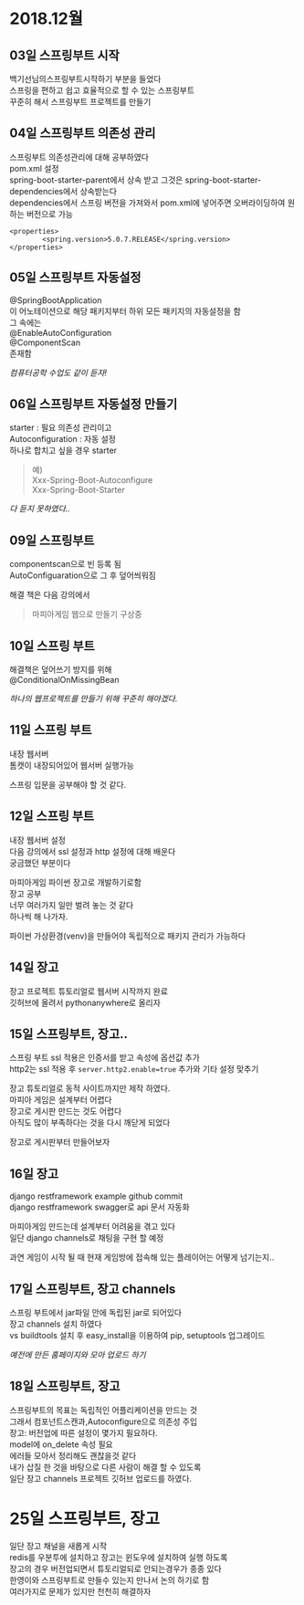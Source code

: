 # 2018.12월
## 03일 스프링부트 시작
백기선님의스프링부트시작하기 부분을 들었다  
스프링을 편하고 쉽고 효율적으로 할 수 있는 스프링부트  
꾸준히 해서 스프링부트 프로젝트를 만들기  

## 04일 스프링부트 의존성 관리
스프링부트 의존성관리에 대해 공부하였다  
pom.xml 설정  
spring-boot-starter-parent에서 상속 받고 그것은 spring-boot-starter-dependencies에서 상속받는다  
dependencies에서 스프링 버전을 가져와서 pom.xml에 넣어주면 오버라이딩하여 원하는 버전으로 가능  
```
<properties>
		<spring.version>5.0.7.RELEASE</spring.version>
</properties>
```

## 05일 스프링부트 자동설정
@SpringBootApplication  
이 어노테이션으로 해당 패키지부터 하위 모든 패키지의 자동설정을 함  
그 속에는  
@EnableAutoConfiguration  
@ComponentScan  
존재함

*컴퓨터공학 수업도 같이 듣자!*

## 06일 스프링부트 자동설정 만들기
starter : 필요 의존성 관리이고  
Autoconfiguration : 자동 설정  
하나로 합치고 싶을 경우 starter
> 예)  
Xxx-Spring-Boot-Autoconfigure  
Xxx-Spring-Boot-Starter  

*다 듣지 못하였다..*  

## 09일 스프링부트

componentscan으로 빈 등록 됨  
AutoConfiguaration으로 그 후 덮어씌워짐  

해결 책은 다음 강의에서  

> 마피아게임 웹으로 만들기 구상중

## 10일 스프링 부트
해결책은 덮어쓰기 방지를 위해  
@ConditionalOnMissingBean  

*하나의 웹프로젝트를 만들기 위해 꾸준히 해야겠다.*

## 11일 스프링 부트  
내장 웹서버  
톰캣이 내장되어있어 웹서버 실행가능  

스프링 입문을 공부해야 할 것 같다.  

## 12일 스프링 부트
내장 웹서버 설정  
다음 강의에서 ssl 설정과 http 설정에 대해 배운다  
궁금했던 부분이다  

마피아게임 파이썬 장고로 개발하기로함  
장고 공부  
너무 여러가지 일만 벌려 놓는 것 같다  
하나씩 해 나가자.  

파이썬 가상환경(venv)을 만들어야 독립적으로 패키지 관리가 가능하다  

## 14일 장고
장고 프로젝트 튜토리얼로 웹서버 시작까지 완료  
깃허브에 올려서 pythonanywhere로 올리자  

## 15일 스프링부트, 장고..
스프링 부트 ssl 적용은 인증서를 받고 속성에 옵션값 추가  
http2는 ssl 적용 후 `server.http2.enable=true` 추가와 기타 설정 맞추기  

장고 튜토리얼로 동적 사이트까지만 제작 하였다.  
마피아 게임은 설계부터 어렵다  
장고로 게시판 만드는 것도 어렵다  
아직도 많이 부족하다는 것을 다시 깨닫게 되었다  

장고로 게시판부터 만들어보자  

## 16일 장고
django restframework example github commit  
django restframework swagger로 api 문서 자동화  

마피아게임 만드는데 설계부터 어려움을 겪고 있다  
일단 django channels로 채팅을 구현 할 예정  

과연 게임이 시작 될 때 현재 게임방에 접속해 있는 플레이어는 어떻게 넘기는지..  

## 17일 스프링부트, 장고 channels
스프링 부트에서 jar파일 안에 독립된 jar로 되어있다  
장고 channels 설치 하였다  
vs buildtools 설치 후 easy_install을 이용하여 pip, setuptools 업그레이드  

*예전에 만든 홈페이지와 모아 업로드 하기*

## 18일 스프링부트, 장고
스프링부트의 목표는 독립적인 어플리케이션을 만드는 것  
그래서 컴포넌트스캔과,Autoconfigure으로 의존성 주입  
장고: 버전업에 따른 설정이 몇가지 필요하다.  
model에 on_delete 속성 필요  
에러들 모아서 정리해도 괜찮을것 같다  
내가 삽질 한 것을 바탕으로 다른 사람이 해결 할 수 있도록  
일단 장고 channels 프로젝트 깃허브 업로드를 하였다.  

# 25일 스프링부트, 장고
일단 장고 채널을 새롭게 시작  
redis를 우분투에 설치하고 장고는 윈도우에 설치하여 실행 하도록  
장고의 경우 버전업되면서 튜토리얼되로 안되는경우가 종종 있다  
한영이와 스프링부트로 만들수 있는지 만나서 논의 하기로 함  
여러가지로 문제가 있지만 천천히 해결하자  


